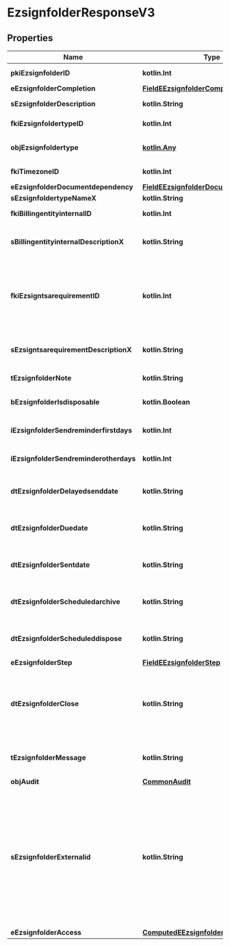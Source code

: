 
# EzsignfolderResponseV3

## Properties
| Name | Type | Description | Notes |
| ------------ | ------------- | ------------- | ------------- |
| **pkiEzsignfolderID** | **kotlin.Int** | The unique ID of the Ezsignfolder |  |
| **eEzsignfolderCompletion** | [**FieldEEzsignfolderCompletion**](FieldEEzsignfolderCompletion.md) |  |  |
| **sEzsignfolderDescription** | **kotlin.String** | The description of the Ezsignfolder |  |
| **fkiEzsignfoldertypeID** | **kotlin.Int** | The unique ID of the Ezsignfoldertype. |  [optional] |
| **objEzsignfoldertype** | [**kotlin.Any**](kotlin.Any.md) | A Custom Ezsignfoldertype Object |  [optional] |
| **fkiTimezoneID** | **kotlin.Int** | The unique ID of the Timezone |  [optional] |
| **eEzsignfolderDocumentdependency** | [**FieldEEzsignfolderDocumentdependency**](FieldEEzsignfolderDocumentdependency.md) |  |  [optional] |
| **sEzsignfoldertypeNameX** | **kotlin.String** |  |  [optional] |
| **fkiBillingentityinternalID** | **kotlin.Int** | The unique ID of the Billingentityinternal. |  [optional] |
| **sBillingentityinternalDescriptionX** | **kotlin.String** | The description of the Billingentityinternal in the language of the requester |  [optional] |
| **fkiEzsigntsarequirementID** | **kotlin.Int** | The unique ID of the Ezsigntsarequirement.  Determine if a Time Stamping Authority should add a timestamp on each of the signature. Valid values:  |Value|Description| |-|-| |1|No. TSA Timestamping will requested. This will make all signatures a lot faster since no round-trip to the TSA server will be required. Timestamping will be made using eZsign server&#39;s time.| |2|Best effort. Timestamping from a Time Stamping Authority will be requested but is not mandatory. In the very improbable case it cannot be completed, the timestamping will be made using eZsign server&#39;s time. **Additional fee applies**| |3|Mandatory. Timestamping from a Time Stamping Authority will be requested and is mandatory. In the very improbable case it cannot be completed, the signature will fail and the user will be asked to retry. **Additional fee applies**| |  [optional] |
| **sEzsigntsarequirementDescriptionX** | **kotlin.String** | The description of the Ezsigntsarequirement in the language of the requester |  [optional] |
| **tEzsignfolderNote** | **kotlin.String** | Note about the Ezsignfolder |  [optional] |
| **bEzsignfolderIsdisposable** | **kotlin.Boolean** | If the Ezsigndocument can be disposed |  [optional] |
| **iEzsignfolderSendreminderfirstdays** | **kotlin.Int** | The number of days before the the first reminder sending |  [optional] |
| **iEzsignfolderSendreminderotherdays** | **kotlin.Int** | The number of days after the first reminder sending |  [optional] |
| **dtEzsignfolderDelayedsenddate** | **kotlin.String** | The date and time at which the Ezsignfolder will be sent in the future. |  [optional] |
| **dtEzsignfolderDuedate** | **kotlin.String** | The maximum date and time at which the Ezsignfolder can be signed. |  [optional] |
| **dtEzsignfolderSentdate** | **kotlin.String** | The date and time at which the Ezsignfolder was sent the last time. |  [optional] |
| **dtEzsignfolderScheduledarchive** | **kotlin.String** | The scheduled date and time at which the Ezsignfolder should be archived. |  [optional] |
| **dtEzsignfolderScheduleddispose** | **kotlin.String** | The scheduled date at which the Ezsignfolder should be Disposed. |  [optional] |
| **eEzsignfolderStep** | [**FieldEEzsignfolderStep**](FieldEEzsignfolderStep.md) |  |  [optional] |
| **dtEzsignfolderClose** | **kotlin.String** | The date and time at which the Ezsignfolder was closed. Either by applying the last signature or by completing it prematurely. |  [optional] |
| **tEzsignfolderMessage** | **kotlin.String** | A custom text message that will be added to the email sent. |  [optional] |
| **objAudit** | [**CommonAudit**](CommonAudit.md) |  |  [optional] |
| **sEzsignfolderExternalid** | **kotlin.String** | This field can be used to store an External ID from the client&#39;s system.  Anything can be stored in this field, it will never be evaluated by the eZmax system and will be returned AS-IS.  To store multiple values, consider using a JSON formatted structure, a URL encoded string, a CSV or any other custom format.  |  [optional] |
| **eEzsignfolderAccess** | [**ComputedEEzsignfolderAccess**](ComputedEEzsignfolderAccess.md) |  |  [optional] |



